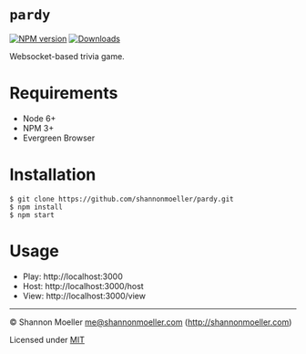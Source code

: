 # `pardy`

[![NPM version][npm-img]][npm-url] [![Downloads][downloads-img]][npm-url]

Websocket-based trivia game.

# Requirements

- Node 6+
- NPM 3+
- Evergreen Browser

# Installation

    $ git clone https://github.com/shannonmoeller/pardy.git
    $ npm install
    $ npm start

# Usage

- Play: http://localhost:3000
- Host: http://localhost:3000/host
- View: http://localhost:3000/view

----

© Shannon Moeller <me@shannonmoeller.com> (http://shannonmoeller.com)

Licensed under [MIT](http://shannonmoeller.com/mit.txt)

[downloads-img]: http://img.shields.io/npm/dm/pardy.svg?style=flat-square
[npm-img]:       http://img.shields.io/npm/v/pardy.svg?style=flat-square
[npm-url]:       https://npmjs.org/package/pardy
